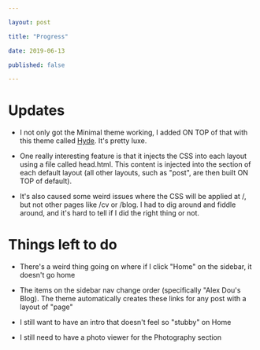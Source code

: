 ```yaml
---

layout: post

title: "Progress"

date: 2019-06-13

published: false

---
```




# Updates



* I not only got the Minimal theme working, I added ON TOP of that with this theme called [Hyde](https://github.com/poole/hyde). It's pretty luxe.

* One really interesting feature is that it injects the CSS into each layout using a file called head.html. This content is injected into the <head> section of each default layout (all other layouts, such as "post", are then built ON TOP of default). 

 * It's also caused some weird issues where the CSS will be applied at /, but not other pages like /cv or /blog. I had to dig around and fiddle around, and it's hard to tell if I did the right thing or not. 



# Things left to do

* There's a weird thing going on where if I click "Home" on the sidebar, it doesn't go home

* The items on the sidebar nav change order (specifically "Alex Dou's Blog). The theme automatically creates these links for any post with a layout of "page"

* I still want to have an intro that doesn't feel so "stubby" on Home

* I still need to have a photo viewer for the Photography section
